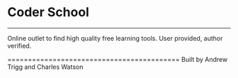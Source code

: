 # Coder School
---------------

Online outlet to find high quality free learning tools. User provided, author verified. 

==========================================
Built by Andrew Trigg and Charles Watson
